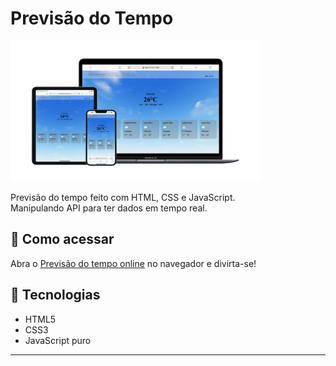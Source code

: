 # Previsão do Tempo

<img src="./assets/previsao-do-tempo.png" alt="previsao do tempo" width="400"/>

Previsão do tempo feito com HTML, CSS e JavaScript.<br>
Manipulando API para ter dados em tempo real.

## 🚀 Como acessar
Abra o <a href="https://alansantos401.github.io/Previsao-do-tempo/" target="_blank" rel="noopener noreferrer">Previsão do tempo online</a> no navegador e divirta-se!

## 📁 Tecnologias
- HTML5
- CSS3
- JavaScript puro

---
